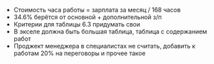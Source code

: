 - Стоимость часа работы = зарплата за месяц / 168 часов
- 34.6% берётся от основной + дополнительной з/п
- Критерии для таблицы 6.3 придумать свои
- В экселе должна быть большая таблица, таблица с содержанием работ
- Проджект менеджера в специалистах не считать, добавить к работам 20% на переговоры и прочее такое